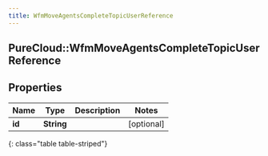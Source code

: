 ```yaml
---
title: WfmMoveAgentsCompleteTopicUserReference
---
```

## PureCloud::WfmMoveAgentsCompleteTopicUserReference

## Properties

|Name | Type | Description | Notes|
|------------ | ------------- | ------------- | -------------|
| **id** | **String** |  | [optional] |
{: class="table table-striped"}


